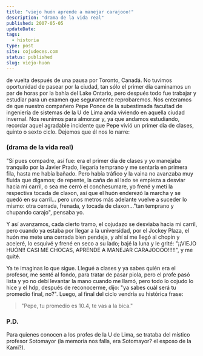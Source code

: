 ```yaml
---
title: "viejo huón aprende a manejar carajooo!"
description: "drama de la vida real"
published: 2007-05-05
updateDate:
tags:
  - historia
type: post
site: cojudeces.com
status: published
slug: viejo-huon
---
```


de vuelta después de una pausa por Toronto, Canadá. No tuvimos oportunidad de pasear por la ciudad, tan sólo el primer día caminamos un par de horas por la bahía del Lake Ontario, pero después todo fue trabajar y estudiar para un examen que seguramente reprobaremos. Nos enteramos de que nuestro compañero Pepe Ponce de la subestimada facultad de ingeniería de sistemas de la U de Lima anda viviendo en aquella ciudad invernal. Nos reunimos para almorzar y, ya que andamos estudiando, recordar aquel agradable incidente que Pepe vivió un primer día de clases, quinto o sexto ciclo. Dejemos que él nos lo narre:

### (drama de la vida real)

"Sí pues compadre, así fue: era el primer día de clases y yo manejaba tranquilo por la Javier Prado, llegaría temprano y me sentaría en primera fila, hasta me había bañado. Pero había tráfico y la vaina no avanzaba muy fluida que digamos; de repente, la caña de al lado se empieza a desviar hacia mi carril, o sea me cerró el conchesumare, yo frené y metí la respectiva tocada de claxon, así que el huón enderezó la marcha y se quedó en su carril... pero unos metros más adelante vuelve a suceder lo mismo: otra cerrada, frenada, y tocada de claxon..."tan temprano y chupando carajo", pensaba yo.

Y así avanzamos, cada cierto tramo, el cojudazo se desviaba hacia mi carril, pero cuando ya estaba por llegar a la universidad, por el Jockey Plaza, el huón me mete una cerrada bien pendeja, y ahí sí me llegó al chopin y aceleré, lo esquivé y frené en seco a su lado; bajé la luna y le grité: "¡¡VIEJO HUÓN!! CASI ME CHOCAS, APRENDE A MANEJAR CARAJOOOO!!!!!", y me quité.

Ya te imaginas lo que sigue. Llegué a clases y ya sabes quién era el profesor, me senté al fondo, para tratar de pasar piola, pero el profe pasó lista y yo no debí levantar la mano cuando me llamó, pero todo lo cojudo lo hice y el hdp, después de reconocerme, dijo: "ya sabes cuál será tu promedio final, no?". Luego, al final del ciclo vendría su histórica frase:

> "Pepe, tu promedio es 10.4, te vas a la bica."

### P.D.

Para quienes conocen a los profes de la U de Lima, se trataba del místico profesor Sotomayor (la memoria nos falla, era Sotomayor? el esposo de la Kami?).
